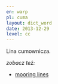 ```yaml
---
en: warp
pl: cuma
layout: dict_word
date: 2013-12-29
level: cc
---
```


Lina cumownicza.

*zobacz też:*

* [mooring lines](/dict/mooring/mooring-lines.html)